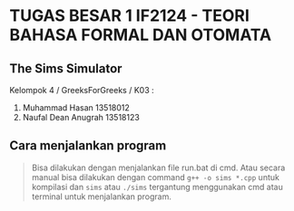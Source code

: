 # TUGAS BESAR 1 IF2124 - TEORI BAHASA FORMAL DAN OTOMATA

## The Sims Simulator

Kelompok 4 / GreeksForGreeks / K03 :
1. Muhammad Hasan       13518012
2. Naufal Dean Anugrah  13518123

## Cara menjalankan program
> Bisa dilakukan dengan menjalankan file run.bat di cmd.
> Atau secara manual bisa dilakukan dengan command `g++ -o sims *.cpp` untuk kompilasi
  dan `sims` atau `./sims` tergantung menggunakan cmd atau terminal untuk menjalankan program.
